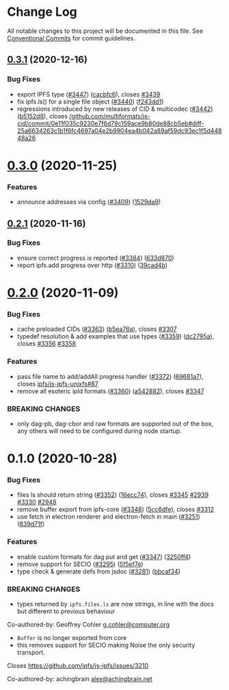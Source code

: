 # Change Log

All notable changes to this project will be documented in this file.
See [Conventional Commits](https://conventionalcommits.org) for commit guidelines.

## [0.3.1](https://github.com/ipfs/js-ipfs/compare/ipfs-core@0.3.0...ipfs-core@0.3.1) (2020-12-16)


### Bug Fixes

* export IPFS type ([#3447](https://github.com/ipfs/js-ipfs/issues/3447)) ([cacbfc6](https://github.com/ipfs/js-ipfs/commit/cacbfc6e87eabee0e2a6df2056ac5cc993690a0d)), closes [#3439](https://github.com/ipfs/js-ipfs/issues/3439)
* fix ipfs.ls() for a single file object ([#3440](https://github.com/ipfs/js-ipfs/issues/3440)) ([f243dd1](https://github.com/ipfs/js-ipfs/commit/f243dd1c37fcb9786d77d129cd9b238457d18a15))
* regressions introduced by new releases of CID & multicodec ([#3442](https://github.com/ipfs/js-ipfs/issues/3442)) ([b5152d8](https://github.com/ipfs/js-ipfs/commit/b5152d8cc93ecc8d39fc353ea66d7eaf1661e3c0)), closes [/github.com/multiformats/js-cid/commit/0e11f035c9230e7f6d79c159ace9b80de88cb5eb#diff-25a6634263c1b1f6fc4697a04e2b9904ea4b042a89af59dc93ec1f5d44848a26](https://github.com//github.com/multiformats/js-cid/commit/0e11f035c9230e7f6d79c159ace9b80de88cb5eb/issues/diff-25a6634263c1b1f6fc4697a04e2b9904ea4b042a89af59dc93ec1f5d44848a26)





# [0.3.0](https://github.com/ipfs/js-ipfs/compare/ipfs-core@0.2.1...ipfs-core@0.3.0) (2020-11-25)


### Features

* announce addresses via config ([#3409](https://github.com/ipfs/js-ipfs/issues/3409)) ([1529da9](https://github.com/ipfs/js-ipfs/commit/1529da9bb2f31eeb525584e67a3e0548b4445721))





## [0.2.1](https://github.com/ipfs/js-ipfs/compare/ipfs-core@0.2.0...ipfs-core@0.2.1) (2020-11-16)


### Bug Fixes

* ensure correct progress is reported ([#3384](https://github.com/ipfs/js-ipfs/issues/3384)) ([633d870](https://github.com/ipfs/js-ipfs/commit/633d8704f74534542f54536bc6960528214339a2))
* report ipfs.add progress over http ([#3310](https://github.com/ipfs/js-ipfs/issues/3310)) ([39cad4b](https://github.com/ipfs/js-ipfs/commit/39cad4b76b950ea6a76477fd01f8631b8bd9aa1e))





# [0.2.0](https://github.com/ipfs/js-ipfs/compare/ipfs-core@0.1.0...ipfs-core@0.2.0) (2020-11-09)


### Bug Fixes

* cache preloaded CIDs ([#3363](https://github.com/ipfs/js-ipfs/issues/3363)) ([b5ea76a](https://github.com/ipfs/js-ipfs/commit/b5ea76ad29082fb40e9fc72ef6223039f1ea3be4)), closes [#3307](https://github.com/ipfs/js-ipfs/issues/3307)
* typedef resolution & add examples that use types ([#3359](https://github.com/ipfs/js-ipfs/issues/3359)) ([dc2795a](https://github.com/ipfs/js-ipfs/commit/dc2795a4f3b515683d09967ce611bf87d5e67f86)), closes [#3356](https://github.com/ipfs/js-ipfs/issues/3356) [#3358](https://github.com/ipfs/js-ipfs/issues/3358)


### Features

* pass file name to add/addAll progress handler ([#3372](https://github.com/ipfs/js-ipfs/issues/3372)) ([69681a7](https://github.com/ipfs/js-ipfs/commit/69681a7d7a8434c11f6f10e370e324f5a3d31042)), closes [ipfs/js-ipfs-unixfs#87](https://github.com/ipfs/js-ipfs-unixfs/issues/87)
* remove all esoteric ipld formats ([#3360](https://github.com/ipfs/js-ipfs/issues/3360)) ([a542882](https://github.com/ipfs/js-ipfs/commit/a5428820a5b157fbb298b8eb49978e08157beca3)), closes [#3347](https://github.com/ipfs/js-ipfs/issues/3347)


### BREAKING CHANGES

* only dag-pb, dag-cbor and raw formats are supported out of the box, any others will need to be configured during node startup.





# 0.1.0 (2020-10-28)


### Bug Fixes

* files ls should return string ([#3352](https://github.com/ipfs/js-ipfs/issues/3352)) ([16ecc74](https://github.com/ipfs/js-ipfs/commit/16ecc7485dfbb1f0c827c5f804974bb804f3dafd)), closes [#3345](https://github.com/ipfs/js-ipfs/issues/3345) [#2939](https://github.com/ipfs/js-ipfs/issues/2939) [#3330](https://github.com/ipfs/js-ipfs/issues/3330) [#2948](https://github.com/ipfs/js-ipfs/issues/2948)
* remove buffer export from ipfs-core ([#3348](https://github.com/ipfs/js-ipfs/issues/3348)) ([5cc6dfe](https://github.com/ipfs/js-ipfs/commit/5cc6dfebf96ad9509e7ded175291789e32402eec)), closes [#3312](https://github.com/ipfs/js-ipfs/issues/3312)
* use fetch in electron renderer and electron-fetch in main ([#3251](https://github.com/ipfs/js-ipfs/issues/3251)) ([639d71f](https://github.com/ipfs/js-ipfs/commit/639d71f7ac8f66d9633e753a2a6be927e14a5af0))


### Features

* enable custom formats for dag put and get ([#3347](https://github.com/ipfs/js-ipfs/issues/3347)) ([3250ff4](https://github.com/ipfs/js-ipfs/commit/3250ff453a1d3275cc4ab746f59f9f70abd5cc5f))
* remove support for SECIO ([#3295](https://github.com/ipfs/js-ipfs/issues/3295)) ([5f5ef7e](https://github.com/ipfs/js-ipfs/commit/5f5ef7ee6cc6dc634cc6adbede0602492490a85d))
* type check & generate defs from jsdoc ([#3281](https://github.com/ipfs/js-ipfs/issues/3281)) ([bbcaf34](https://github.com/ipfs/js-ipfs/commit/bbcaf34111251b142273a5675f4754ff68bd9fa0))


### BREAKING CHANGES

* types returned by `ipfs.files.ls` are now strings, in line with the docs but different to previous behaviour

Co-authored-by: Geoffrey Cohler <g.cohler@computer.org>
* `Buffer` is no longer exported from core
* this removes support for SECIO making Noise the only security transport.

Closes https://github.com/ipfs/js-ipfs/issues/3210

Co-authored-by: achingbrain <alex@achingbrain.net>
